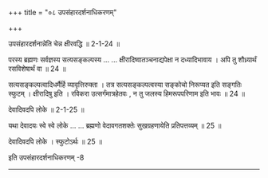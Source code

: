 +++
title = "०८ उपसंहारदर्शनाधिकरणम्"

+++

उपसंहारदर्शनान्नेति चेन्न क्षीरवद्धि ॥ 2-1-24 ॥

परस्य ब्रह्मणः सर्वज्ञस्य सत्यसङ्कल्पस्य ... ... क्षीरादिष्वातञ्चनाद्यपेक्षा न दध्यादिभावाय । अपि तु शौध्र्यार्थं रसविशेषार्थं वा ॥ 24 ॥

सत्यसङ्कल्पत्वादिधर्मैर्हि व्यावृत्तिरुक्ता । तत्र सत्यसङ्कल्पत्वस्या सङ्कोचो निरूप्यत इति सङ्गतिः स्फुटम् । क्षीरादिषु इति । रविकरा उत्सर्गंमात्रहेतवः , न तु जलस्य हिमरूपपरिणाम इति भावः ॥ 24 ॥

देवादिवदपि लोके ॥ 2-1-25 ॥

यथा देवादयः स्वे स्वे लोके ... ... ब्रह्मणो वेदावगतशक्तेः सुखग्रहणायेति प्रतिपत्तव्यम् ॥ 25 ॥

देवादिवदपि लोके । स्फुटोऽर्थः ॥ 25 ॥

इति उपसंहारदर्शनाधिकरणम् -8

------
